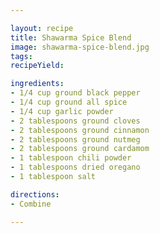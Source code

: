 ```yaml
---

layout: recipe
title: Shawarma Spice Blend
image: shawarma-spice-blend.jpg
tags: 
recipeYield: 

ingredients:
- 1/4 cup ground black pepper
- 1/4 cup ground all spice
- 1/4 cup garlic powder
- 2 tablespoons ground cloves
- 2 tablespoons ground cinnamon
- 2 tablespoons ground nutmeg
- 2 tablespoons ground cardamom
- 1 tablespoon chili powder
- 1 tablespoons dried oregano
- 1 tablespoon salt

directions:
- Combine

---
```

